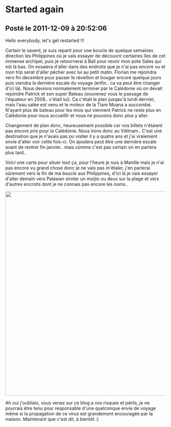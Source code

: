 # Started again
## Posté le 2011-12-09 à 20:52:06

Hello everybody, let's get restarted !!!

Certain le savent, je suis reparti pour une boucle de quelque semaines direction les Philippines où je vais essayer de découvrir certaines îles de cet immense archipel, puis je retournerai à Bali pour revoir mon pote Sales qui est là bas. On essaiera d'aller dans des endroits que je n'ai pas encore vu et mon trip serat d'aller pêcher avec lui au petit matin. Florian me rejoindra vers fin decembre pour passer le réveillon et bouger encore quelque jours puis viendra la dernière escale du voyage (enfin.. ca va peut être changer d'ici là). Nous devions normalement terminer par le Calédonie où on devait rejoindre Patrick et son super Bateau (souvenez vous le passage de l'équateur en 2008.. c'était lui). Ca c'était le plan jusqau'à lundi dernier, mais l'eau salée est venu et le moteur de la Tiare Moana a succombé. N'ayant plus de bateau pour les mois qui viennent Patrick ne reste plus en Calédonie pour nous accueillir et nous ne pouvons donc plus y aller.

Changement de plan donc, heureusement possible car nos billets n'étaient pas encore pris pour la Calédonie. Nous irons donc au Viêtnam.. C'est une destination que je n'avais pas pu visiter il y a quatre ans et j'ai vraiement envie d'aller voir cette fois-ci. On ajoutera peut être une dernière escale avant de rentrer fin janvier.. mais comme c'est pas certain on en parlera plus tard..

Voici une carte pour situer tout ça, pour l'heure je suis à Manille mais je n'ai pas encore vu grand chose donc je ne vais pas m'étaler, j'en parlerai sûrement vers la fin de ma boucle aux Philippines, d'ici là je vais essayer d'aller demain vers Palawan siroter un moijto ou deux sur la plage et vers d'autres encroits dont je ne connais pas encore les noms..

<img src="http://etienne.croclemonde.org/public/Philippines/trip.png" alt="" width="640" />

Ah oui j'oubliais, vous venez sur ce blog a vos risques et périls, je ne pourrais être tenu pour responsable d'une quelconque envie de voyage même si la propagation de ce virus est grandement encouragée par la maison. Maintenant que c'est dit, à bientôt :)
